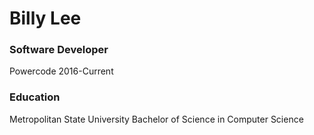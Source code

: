 Billy Lee 
======

### Software Developer
Powercode 2016-Current

### Education
Metropolitan State University Bachelor of Science in Computer Science
